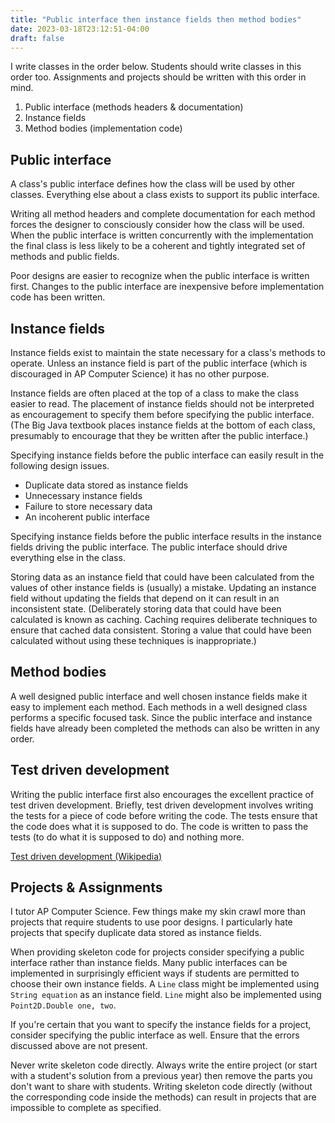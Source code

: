 ```yaml
---
title: "Public interface then instance fields then method bodies"
date: 2023-03-18T23:12:51-04:00
draft: false
---
```


I write classes in the order below. Students should write classes in this order too. Assignments and projects should be written with this order in mind.

1. Public interface (methods headers &amp; documentation)
2. Instance fields
3. Method bodies (implementation code)

## Public interface

A class's public interface defines how the class will be used by other classes. Everything else about a class exists to support its public interface.

Writing all method headers and complete documentation for each method forces the designer to consciously consider how the class will be used. When the public interface is written concurrently with the implementation the final class is less likely to be a coherent and tightly integrated set of methods and public fields.

Poor designs are easier to recognize when the public interface is written first. Changes to the public interface are inexpensive before implementation code has been written.

## Instance fields

Instance fields exist to maintain the state necessary for a class's methods to operate. Unless an instance field is part of the public interface (which is discouraged in AP Computer Science) it has no other purpose.

Instance fields are often placed at the top of a class to make the class easier to read. The placement of instance fields should not be interpreted as encouragement to specify them before specifying the public interface. (The Big Java textbook places instance fields at the bottom of each class, presumably to encourage that they be written after the public interface.)

Specifying instance fields before the public interface can easily result in the following design issues.

- Duplicate data stored as instance fields
- Unnecessary instance fields
- Failure to store necessary data
- An incoherent public interface

Specifying instance fields before the public interface results in the instance fields driving the public interface. The public interface should drive everything else in the class.

Storing data as an instance field that could have been calculated from the values of other instance fields is (usually) a mistake. Updating an instance field without updating the fields that depend on it can result in an inconsistent state. (Deliberately storing data that could have been calculated is known as caching. Caching requires deliberate techniques to ensure that cached data consistent. Storing a value that could have been calculated without using these techniques is inappropriate.)

## Method bodies

A well designed public interface and well chosen instance fields make it easy to implement each method. Each methods in a well designed class performs a specific focused task. Since the public interface and instance fields have already been completed the methods can also be written in any order.

## Test driven development

Writing the public interface first also encourages the excellent practice of test driven development. Briefly, test driven development involves writing the tests for a piece of code before writing the code. The tests ensure that the code does what it is supposed to do. The code is written to pass the tests (to do what it is supposed to do) and nothing more.

[Test driven development (Wikipedia)](https://en.wikipedia.org/wiki/Test-driven_development)

## Projects &amp; Assignments

I tutor AP Computer Science. Few things make my skin crawl more than projects that require students to use poor designs. I particularly hate projects that specify duplicate data stored as instance fields.

When providing skeleton code for projects consider specifying a public interface rather than instance fields. Many public interfaces can be implemented in surprisingly efficient ways if students are permitted to choose their own instance fields. A `Line` class might be implemented using `String equation` as an instance field. `Line` might also be implemented using `Point2D.Double one, two`.

If you're certain that you want to specify the instance fields for a project, consider specifying the public interface as well. Ensure that the errors discussed above are not present.

Never write skeleton code directly. Always write the entire project (or start with a student's solution from a previous year) then remove the parts you don't want to share with students. Writing skeleton code directly (without the corresponding code inside the methods) can result in projects that are impossible to complete as specified.
